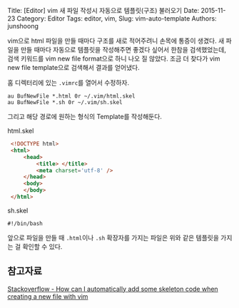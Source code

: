 Title: [Editor] vim 새 파일 작성시 자동으로 템플릿(구조) 불러오기
Date: 2015-11-23
Category: Editor
Tags: editor, vim, 
Slug: vim-auto-template
Authors: junshoong

vim으로 html 파일을 만들 때마다 구조를 새로 적어주려니 손목에 통증이 생겼다. 새 파일을 만들 때마다 자동으로 템플릿을 작성해주면 좋겠다 싶어서 한참을 검색했었는데, 검색 키워드를 vim new file format으로 하니 나오 질 않았다. 조금 더 찾다가 vim new file template으로 검색해서 결과를 얻어냈다.


홈 디렉터리에 있는 `.vimrc`를 열어서 수정하자.

```vim
au BufNewFile *.html 0r ~/.vim/html.skel
au BufNewFile *.sh 0r ~/.vim/sh.skel
```

그리고 해당 경로에 원하는 형식의 Template를 작성해둔다.


html.skel
```html
 <!DOCTYPE html>
 <html>
     <head>
         <title> </title>
         <meta charset='utf-8' />
     </head>
     <body>
     </body>
 </html>
```

sh.skel
```shell
#!/bin/bash
```


앞으로 파일을 만들 때 `.html`이나 `.sh` 확장자를 가지는 파일은 위와 같은 템플릿을 가지는 걸 확인할 수 있다.



## 참고자료

[Stackoverflow - How can I automatically add some skeleton code when creating a new file with vim](http://stackoverflow.com/questions/162617/how-can-i-automatically-add-some-skeleton-code-when-creating-a-new-file-with-vim)

